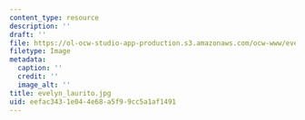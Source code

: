 ```yaml
---
content_type: resource
description: ''
draft: ''
file: https://ol-ocw-studio-app-production.s3.amazonaws.com/ocw-www/evelyn_laurito.jpg
filetype: Image
metadata:
  caption: ''
  credit: ''
  image_alt: ''
title: evelyn_laurito.jpg
uid: eefac343-1e04-4e68-a5f9-9cc5a1af1491
---
```


